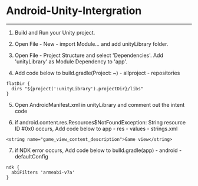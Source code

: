 # Android-Unity-Intergration
- - - - - - - - - - - - - - - 
1. Build and Run your Unity project.

2. Open File - New - import Module... and add unityLibrary folder.

3. Open File - Project Structure and select 'Dependencies'. 
   Add 'unityLibrary' as Module Dependency to 'app'.

4. Add code below to build.gradle(Project: ~) - allproject - repositories
  ```
  flatDir {
    dirs "${project(':unityLibrary').projectDir}/libs"
  }
  ```

5. Open AndroidManifest.xml in unityLibrary and comment out the intent code

6. if android.content.res.Resources$NotFoundException: String resource ID #0x0 occurs, Add code below to app - res - values - strings.xml
  ```
  <string name="game_view_content_description">Game view</string>
  ```

7. if NDK error occurs, Add code below to bulld.gradle(app) - android - defaultConfig 
  ```
  ndk {
    abiFilters 'armeabi-v7a'
  }
  ```
